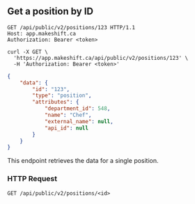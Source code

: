 ## Get a position by ID

```http
GET /api/public/v2/positions/123 HTTP/1.1
Host: app.makeshift.ca
Authorization: Bearer <token>
```

```shell
curl -X GET \
  'https://app.makeshift.ca/api/public/v2/positions/123' \
  -H 'Authorization: Bearer <token>'
```

```json
{
    "data": {
        "id": "123",
        "type": "position",
        "attributes": {
            "department_id": 548,
            "name": "Chef",
            "external_name": null,
            "api_id": null
        }
    }
}
```

This endpoint retrieves the data for a single position.

### HTTP Request

`GET /api/public/v2/positions/<id>`
